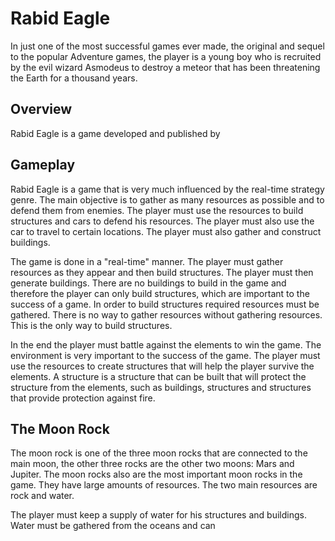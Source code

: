 # Rabid Eagle

In just one of the most successful games ever made, the original and sequel to the popular Adventure games, the player is a young boy who is recruited by the evil wizard Asmodeus to destroy a meteor that has been threatening the Earth for a thousand years.

## Overview

Rabid Eagle is a game developed and published by                                                                           

## Gameplay

Rabid Eagle is a game that is very much influenced by the real-time strategy genre. The main objective is to gather as many resources as possible and to defend them from enemies. The player must use the resources to build structures and cars to defend his resources. The player must also use the car to travel to certain locations. The player must also gather and construct buildings.

The game is done in a "real-time" manner. The player must gather resources as they appear and then build structures. The player must then generate buildings. There are no buildings to build in the game and therefore the player can only build structures, which are important to the success of a game. In order to build structures required resources must be gathered. There is no way to gather resources without gathering resources. This is the only way to build structures.

In the end the player must battle against the elements to win the game. The environment is very important to the success of the game. The player must use the resources to create structures that will help the player survive the elements. A structure is a structure that can be built that will protect the structure from the elements, such as buildings, structures and structures that provide protection against fire.

## The Moon Rock

The moon rock is one of the three moon rocks that are connected to the main moon, the other three rocks are the other two moons: Mars and Jupiter. The moon rocks also are the most important moon rocks in the game. They have large amounts of resources. The two main resources are rock and water.

The player must keep a supply of water for his structures and buildings. Water must be gathered from the oceans and can